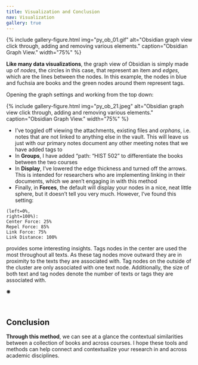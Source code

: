 ```yaml
---
title: Visualization and Conclusion
nav: Visualization
gallery: true
---
```


{% include gallery-figure.html img="py_ob_01.gif" alt="Obsidian graph view click through, adding and removing various elements." caption="Obsidian Graph View." width="75%" %}

**Like many data visualizations**, the graph view of Obsidian is simply made up of _nodes_, the circles in this case, that represent an item and _edges_, which are the lines between the nodes. In this example, the nodes in blue and fuchsia are books and the green nodes around them represent tags. 

Opening the graph settings and working from the top down:

{% include gallery-figure.html img="py_ob_21.jpeg" alt="Obsidian graph view click through, adding and removing various elements." caption="Obsidian Graph View." width="75%" %}

- I’ve toggled off viewing the attachments, existing files and _orphans_, i.e. notes that are not linked to anything else in the vault. This will leave us just with our primary notes document any other meeting notes that we have added tags to
- In **Groups**, I have added “path: “HIST 502” to differentiate the books between the two courses
- In **Display**, I’ve lowered the edge thickness and turned off the arrows. This is intended for researchers who are implementing linking in their documents, which we aren’t engaging in with this method
- Finally, in **Forces**, the default will display your nodes in a nice, neat little sphere, but it doesn’t tell you very much. However, I’ve found this setting:

```
(left=0%, 
right=100%):
Center Force: 25%
Repel Force: 85%
Link Force: 75%
Link Distance: 100%
```

provides some interesting insights. Tags nodes in the center are used the most throughout all texts. As these tag nodes move outward they are in proximity to the texts they are associated with. Tag nodes on the outside of the cluster are only associated with one text node. Additionally, the size of both text and tag nodes denote the number of texts or tags they are associated with. 

<div class="symbol-container">
    <p class="symbol">&#10042;</p>
</div>
<br>

## Conclusion

**Through this method**, we can see at a glance the contextual similarities between a collection of books and across courses. I hope these tools and methods can help connect and contextualize your research in and across academic disciplines.